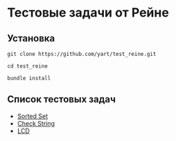 # Тестовые задачи от Рейне

## Установка

```
git clone https://github.com/yart/test_reine.git
```

```
cd test_reine
```

```
bundle install
```

## Список тестовых задач

- [Sorted Set](https://github.com/yart/test_reine/tree/master/sorted_set)
- [Check String](https://github.com/yart/test_reine/tree/master/check_string)
- [LCD](https://github.com/yart/test_reine/tree/master/lcd)
